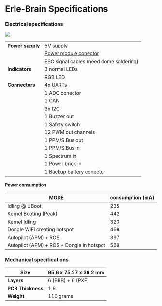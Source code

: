 # Erle-Brain Specifications

### Electrical specifications

![](https://erlerobotics.com/blog/wp-content/uploads/2014/12/IMG_6334.jpg)

|  |  |
|---------------|------------------|
| **Power supply** | 5V supply|
|  | [Power module conector]() |
|| ESC signal cables (need dome soldering)|
|**Indicators**| 3 normal LEDs |
||RGB LED|
|**Connectors**| 4x UARTs |
||1 ADC conector|
||1 CAN |
||3x I2C|
||1 Buzzer out|
||1 Safety switch|
||12 PWM out channels|
||1 PPM/S.Bus out |
||1 PPM/S.Bus in |
||1 Spectrum in|
||1 Power brick in|
||1 Backup battery conector|

#### Power consumption

| MODE | consumption (mA) |
|------|------------------|
|Idling @ UBoot | 235 |
|Kernel Booting (Peak) | 442 |
|Kernel Idling | 323 |
|Dongle WiFi creating hotspot | 469 |
|Autopilot (APM) + ROS | 397 |
|Autopilot (APM) + ROS + Dongle in hotspot | 569 |

### Mechanical specifications

| **Size** | 95.6 x 75.27 x 36.2 mm |
|---------------|------------------|
|**Layers**| 6 (BBB) + 6 (PXF)|
|**PCB Thickness**| 1.6|
|**Weight**|110 grams|
